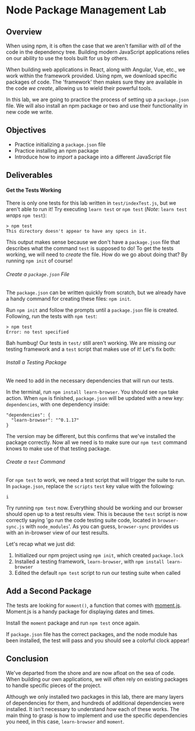 # Node Package Management Lab


## Overview

When using npm, it is often the case that we aren't familiar with _all_ of the
code in the dependency tree. Building modern JavaScript applications relies on
our ability to use the tools built for us by others.

When building web applications in React, along with Angular, Vue, etc., we work
within the framework provided. Using npm, we download specific packages of code.
The 'framework' then makes sure they are available in the code _we create_,
allowing us to wield their powerful tools.

In this lab, we are going to practice the process of setting up a `package.json`
file. We will also install an npm package or two and use their functionality in
new code we write.


## Objectives

- Practice initializing a `package.json` file
- Practice installing an npm package
- Introduce how to _import_ a package into a different JavaScript file


## Deliverables

#### Get the Tests Working

There is only one tests for this lab written in `test/indexTest.js`, but we
aren't able to run it! Try executing `learn test` or `npm test` (_Note_: `learn
test` _wraps_ `npm test`):

```
> npm test
This directory doesn't appear to have any specs in it.
```

This output makes sense because we don't have a `package.json` file that
describes what the command `test` is supposed to do! To get the tests working,
we will need to _create_ the file. How do we go about doing that? By running
`npm init` of course!


###### Create a `package.json` File

The `package.json` can be written quickly from scratch, but we already have a
handy command for creating these files: `npm init`.

Run `npm init` and follow the prompts until a `package.json` file is created.
Following, run the tests with `npm test`:

```
> npm test
Error: no test specified
```

Bah humbug! Our tests in `test/` still aren't working. We are missing our
testing framework and a `test` script that makes use of it! Let's fix both:

###### Install a Testing Package

We need to add in the necessary dependencies that will run our tests.

In the terminal, run `npm install learn-browser`. You should see `npm` take
action. When `npm` is finished, `package.json` will be updated with a new key:
`dependencies`, with one dependency inside:

```
"dependencies": {
  "learn-browser": "^0.1.17"
}
```

The version may be different, but this confirms that we've installed the package
correctly. Now all we need is to make sure our `npm test` command knows to make
use of that testing package.

###### Create a `test` Command

For `npm test` to work, we need a test script that will trigger the suite to
run. In `package.json`, replace the `scripts` `test` key value with the
following:

```
i
```

Try running `npm test` now. Everything should be working and our browser should
open up to a test results view. This is because the `test` script is now
correctly saying 'go run the code testing suite code, located in
`browser-sync.js` with `node_modules`'. As you can guess, `browser-sync`
provides us with an in-browser view of our test results.

Let's recap what we just did:
1. Initialized our npm project using `npm init`, which created `package.lock`  
2. Installed a testing framework, `learn-browser`, with `npm install learn-browser`
3. Edited the default `npm test` script to run our testing suite when called


## Add a Second Package

The tests are looking for `moment()`, a function that comes with
[moment.js][moment]. Moment.js is a handy package for displaying dates and
times.

Install the `moment` package and run `npm test` once again.

If `package.json` file has the correct packages, and the node module has been
installed, the test will pass and you should see a colorful clock appear!


## Conclusion

We've departed from the shore and are now afloat on the sea of code. When
building our own applications, we will often rely on existing packages to handle
specific pieces of the project.

Although we only installed two packages in this lab, there are many layers of
dependencies for them, and hundreds of additional dependencies were installed.
It isn't necessary to understand _how_ each of these works. The main thing to
grasp is how to implement and use the specific dependencies you need, in this
case, `learn-browser` and `moment`.

[moment]: https://momentjs.com/
